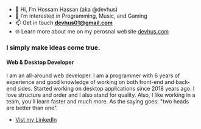 - 👋 Hi, I’m Hossam Hassan (aka @devhus)
- 👀 I’m interested in Programming, Music, and Gaming
- 📫 Get in touch **devhus01@gmail.com**
- 🌐 Learn more about me on my perosnal website [devhus.com](https://devhus.com/)

### I simply make ideas come true.
#### Web & Desktop Developer

I am an all-around web developer. I am a programmer with 6 years of experience and good knowledge of working on both front-end and back-end sides. Started working on desktop applications since 2018 years ago. I love structure and order and I also stand for quality. Also, I like working in a team, you'll learn faster and much more. As the saying goes: "two heads are better than one".

* [Vist my LinkedIn](https://www.linkedin.com/in/devhus/)


